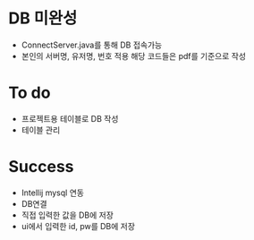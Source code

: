 # DB 미완성
- ConnectServer.java를 통해 DB 접속가능
- 본인의 서버명, 유저명, 번호 적용 해당 코드들은 pdf를 기준으로 작성

# To do
- 프로젝트용 테이블로 DB 작성
- 테이블 관리


# Success
- Intellij mysql 연동
- DB연결
- 직접 입력한 값을 DB에 저장
- ui에서 입력한 id, pw를 DB에 저장
